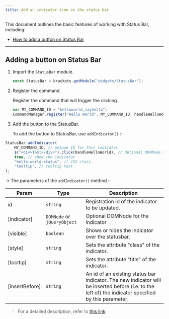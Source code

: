 ```yaml
---
title: Add an indicator icon on the status bar
---
```


This document outlines the basic features of working with Status Bar, including:

* [How to add a button on Status Bar](#adding-a-button-on-status-bar)

---

## Adding a button on Status Bar

1. Import the `StatusBar` module.
    
    ```jsx
    const StatusBar = brackets.getModule("widgets/StatusBar");
    ```
    

2. Register the command.
    
    Register the command that will trigger the clicking.
    
    ```jsx
    var MY_COMMAND_ID = "helloworld_sayhello";
    CommandManager.register("Hello World", MY_COMMAND_ID, handleHelloWorld);
    ```
    

3. Add the button to the StatusBar.
    
    To add the button to StatusBar, use `addIndicator()` :-
    

```jsx
StatusBar.addIndicator(
    MY_COMMAND_ID, // unique ID for this indicator
    $("<div>Test</div>").click(handleHelloWorld), // Optional DOMNode for the indicator
    true, // show the indicator
    "hello-world-status", // CSS class
    "tooltip", // tooltip text
);
```

   → The parameters of the `addIndicator()` method :-

| Param | Type | Description |
| --- | --- | --- |
| id | `string` | Registration id of the indicator to be updated. |
| [indicator] | `DOMNode` or `jQueryObject` | Optional DOMNode for the indicator |
| [visible] | `boolean` | Shows or hides the indicator over the statusbar. |
| [style] | `string` | Sets the attribute "class" of the indicator. |
| [tooltip] | `string` | Sets the attribute "title" of the indicator. |
| [insertBefore] | `string` | An id of an existing status bar indicator. The new indicator will be inserted before (i.e. to the left of)          the indicator specified by this parameter. |

> For a detailed description, refer to [this link](https://docs.phcode.dev/api/API-Reference/widgets/StatusBar).